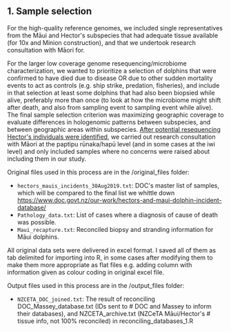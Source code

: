 ## 1. Sample selection
For the high-quality reference genomes, we included single representatives from the Māui and Hector's subspecies that had adequate tissue available (for 10x and Minion construction), and that we undertook research consultation with Māori for.

For the larger low coverage genome resequencing/microbiome characterization, we wanted to prioritize a selection of dolphins that were confirmed to have died due to disease OR due to other sudden mortality events to act as controls (e.g. ship strike, predation, fisheries), and include in that selection at least some dolphins that had also been biopsied while alive, preferably more than once (to look at how the microbiome might shift after death, and also from sampling event to sampling event while alive). The final sample selection criterion was maximizing geographic coverage to evaluate differences in hologenomic patterns between subspecies, and between geographic areas within subspecies. [After potential resequencing Hector's individuals were identified](https://github.com/laninsky/project_logs/blob/master/hectors_hologenome/sample_selection.R), we carried out research consultation with Māori at the paptipu rūnaka/hapū level (and in some cases at the iwi level) and only included samples where no concerns were raised about including them in our study.

Original files used in this process are in the /original_files folder:
* `hectors_mauis_incidents_30Aug2019.txt`: DOC's master list of samples, which will be compared to the final list we whittle down
 https://www.doc.govt.nz/our-work/hectors-and-maui-dolphin-incident-database/
* `Pathology_data.txt`: List of cases where a diagnosis of cause of death was possible.
* `Maui_recapture.txt`: Reconciled biopsy and stranding information for Māui dolphins.

All original data sets were delivered in excel format. I saved all of them as tab delimited for importing into R, in some cases after modifying them to make them more appropriate as flat files e.g. adding column with information given as colour coding in original excel file.

Output files used in this process are in the /output_files folder:
* `NZCETA_DOC_joined.txt`: The result of reconciling DOC_Massey_database.txt (IDs sent to # DOC and Massey to inform their databases), and  NZCETA_archive.txt (NZCeTA Māui/Hector's # tissue info, not 100% reconciled) in reconciling_databases_1.R




